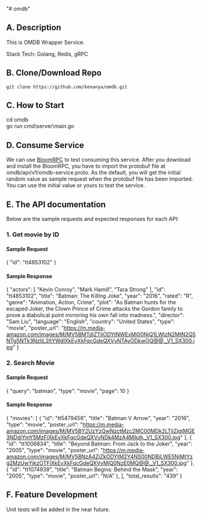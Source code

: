 "# omdb" 

## A. Description
This is OMDB Wrapper Service.

Stack Tech: Golang, Redis, gRPC

## B. Clone/Download Repo
    git clone https://github.com/kenanya/omdb.git

## C. How to Start
cd omdb<br/>
go run cmd\server\main.go

## D. Consume Service
We can use <a href="https://appimage.github.io/BloomRPC/">BloomRPC</a> to test consuming this service. After you download and install the BloomRPC, you have to import the protobuf file at omdb/api/v1/omdb-service.proto. As the default, you will get the initial random value as sample request when the protobuf file has been imported. You can use the initial value or yours to test the service.

## E. The API documentation
Below are the sample requests and expected responses for each API:
### 1. Get movie by ID
#### Sample Request
{
"id": "tt4853102"
}

#### Sample Response
{
"actors": [
"Kevin Conroy",
"Mark Hamill",
"Tara Strong"
],
"id": "tt4853102",
"title": "Batman: The Killing Joke",
"year": "2016",
"rated": "R",
"genre": "Animation, Action, Crime",
"plot": "As Batman hunts for the escaped Joker, the Clown Prince of Crime attacks the Gordon family to prove a diabolical point mirroring his own fall into madness.",
"director": "Sam Liu",
"language": "English",
"country": "United States",
"type": "movie",
"poster_url": "https://m.media-amazon.com/images/M/MV5BMTdjZTliODYtNWExMi00NjQ1LWIzN2MtN2Q5NTg5NTk3NzliL2ltYWdlXkEyXkFqcGdeQXVyNTAyODkwOQ@@._V1_SX300.jpg"
}


### 2. Search Movie
#### Sample Request
{
"query": "batman",
"type": "movie",
"page": 10
}

#### Sample Response
{
"movies": [
{
"id": "tt5479456",
"title": "Batman V Arrow",
"year": "2016",
"type": "movie",
"poster_url": "https://m.media-amazon.com/images/M/MV5BY2UzYzQwNzctMzc2MC00MDk2LTljZjgtMGE3NDdiYmY5MzFiXkEyXkFqcGdeQXVyNDk4MzA4Mjk@._V1_SX300.jpg"
},
{
"id": "tt1006834",
"title": "Beyond Batman: From Jack to the Joker",
"year": "2005",
"type": "movie",
"poster_url": "https://m.media-amazon.com/images/M/MV5BNzA4ZjZkODYtM2Y4NS00NDBjLWE5NjMtYzg2MzUwYjkzOTFjXkEyXkFqcGdeQXVyMjQ0NzE0MQ@@._V1_SX300.jpg"
},
{
"id": "tt1074939",
"title": "Batman Begins: Behind the Mask",
"year": "2005",
"type": "movie",
"poster_url": "N/A"
},
],
"total_results": "439"
}

## F. Feature Development
Unit tests will be added in the near future.


